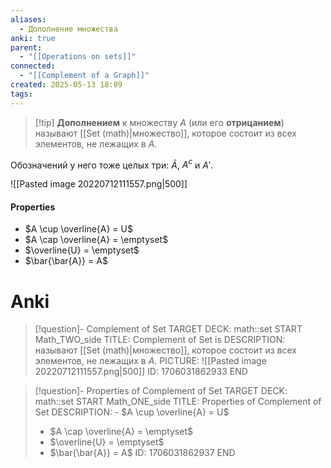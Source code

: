 ```yaml
---
aliases:
  - Дополнение множества
anki: true
parent:
  - "[[Operations on sets]]"
connected:
  - "[[Complement of a Graph]]"
created: 2025-05-13 18:09
tags:
---
```


> [!tip] **Дополнением** к множеству $A$ (или его **отрицанием**) 
> называют [[Set (math)|множество]], которое состоит из всех элементов, не лежащих в $A$.

Обозначений у него тоже целых три: $\bar{A}$, $A^c$ и $A'$.

![[Pasted image 20220712111557.png|500]]

#### Properties
- $A \cup \overline{A} = U$
- $A \cap \overline{A} = \emptyset$
- $\overline{U} = \emptyset$
- $\bar{\bar{A}} = A$

# Anki
> [!question]- Complement of Set
TARGET DECK: math::set
START
Math_TWO_side
TITLE: Complement of Set is
DESCRIPTION: называют [[Set (math)|множество]], которое состоит из всех элементов, не лежащих в $A$.
PICTURE: ![[Pasted image 20220712111557.png|500]]
ID: 1706031862933
END

> [!question]- Properties of Complement of Set
TARGET DECK: math::set
START
Math_ONE_side
TITLE: Properties of Complement of Set
DESCRIPTION: - $A \cup \overline{A} = U$
> - $A \cap \overline{A} = \emptyset$
> - $\overline{U} = \emptyset$
> - $\bar{\bar{A}} = A$
ID: 1706031862937
END



